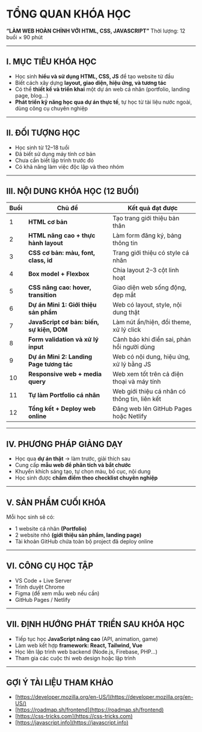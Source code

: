 # TỔNG QUAN KHÓA HỌC

**“LÀM WEB HOÀN CHỈNH VỚI HTML, CSS, JAVASCRIPT”**
Thời lượng: 12 buổi × 90 phút

---

## I. MỤC TIÊU KHÓA HỌC

* Học sinh **hiểu và sử dụng HTML, CSS, JS** để tạo website từ đầu
* Biết cách xây dựng **layout, giao diện, hiệu ứng, và tương tác**
* Có thể **thiết kế và triển khai** một dự án web cá nhân (portfolio, landing page, blog...)
* **Phát triển kỹ năng học qua dự án thực tế**, tự học từ tài liệu nước ngoài, dùng công cụ chuyên nghiệp

---

## II. ĐỐI TƯỢNG HỌC

* Học sinh từ 12–18 tuổi
* Đã biết sử dụng máy tính cơ bản
* Chưa cần biết lập trình trước đó
* Có khả năng làm việc độc lập và theo nhóm

---

## III. NỘI DUNG KHÓA HỌC (12 BUỔI)

| Buổi | Chủ đề                                    | Kết quả đạt được                              |
| ---- | ----------------------------------------- | --------------------------------------------- |
| 1    | **HTML cơ bản**                           | Tạo trang giới thiệu bản thân                 |
| 2    | **HTML nâng cao + thực hành layout**      | Làm form đăng ký, bảng thông tin              |
| 3    | **CSS cơ bản: màu, font, class, id**      | Trang giới thiệu có style cá nhân             |
| 4    | **Box model + Flexbox**                   | Chia layout 2–3 cột linh hoạt                 |
| 5    | **CSS nâng cao: hover, transition**       | Giao diện web sống động, đẹp mắt              |
| 6    | **Dự án Mini 1: Giới thiệu sản phẩm**     | Web có layout, style, nội dung thật           |
| 7    | **JavaScript cơ bản: biến, sự kiện, DOM** | Làm nút ẩn/hiện, đổi theme, xử lý click       |
| 8    | **Form validation và xử lý input**        | Cảnh báo khi điền sai, phản hồi người dùng    |
| 9    | **Dự án Mini 2: Landing Page tương tác**  | Web có nội dung, hiệu ứng, xử lý bằng JS      |
| 10   | **Responsive web + media query**          | Web xem tốt trên cả điện thoại và máy tính    |
| 11   | **Tự làm Portfolio cá nhân**              | Web giới thiệu cá nhân có thông tin, liên kết |
| 12   | **Tổng kết + Deploy web online**          | Đăng web lên GitHub Pages hoặc Netlify        |

---

## IV. PHƯƠNG PHÁP GIẢNG DẠY

* Học qua **dự án thật** → làm trước, giải thích sau
* Cung cấp **mẫu web để phân tích và bắt chước**
* Khuyến khích sáng tạo, tự chọn màu, bố cục, nội dung
* Học sinh được **chấm điểm theo checklist chuyên nghiệp**

---

## V. SẢN PHẨM CUỐI KHÓA

Mỗi học sinh sẽ có:

* 1 website cá nhân **(Portfolio)**
* 2 website nhỏ **(giới thiệu sản phẩm, landing page)**
* Tài khoản GitHub chứa toàn bộ project đã deploy online

---

## VI. CÔNG CỤ HỌC TẬP

* VS Code + Live Server
* Trình duyệt Chrome
* Figma (để xem mẫu web nếu cần)
* GitHub Pages / Netlify

---

## VII. ĐỊNH HƯỚNG PHÁT TRIỂN SAU KHÓA HỌC

* Tiếp tục học **JavaScript nâng cao** (API, animation, game)
* Làm web kết hợp **framework: React, Tailwind, Vue**
* Học lên lập trình web backend (Node.js, Firebase, PHP...)
* Tham gia các cuộc thi web design hoặc lập trình

---

## GỢI Ý TÀI LIỆU THAM KHẢO

* [https://developer.mozilla.org/en-US/](https://developer.mozilla.org/en-US/)
* [https://roadmap.sh/frontend](https://roadmap.sh/frontend)
* [https://css-tricks.com](https://css-tricks.com)
* [https://javascript.info](https://javascript.info)

